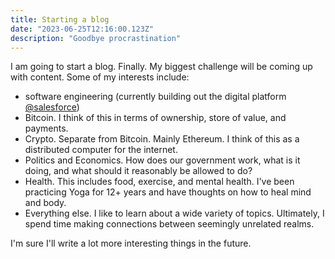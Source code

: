 ```yaml
---
title: Starting a blog
date: "2023-06-25T12:16:00.123Z"
description: "Goodbye procrastination"
---
```


I am going to start a blog. Finally. My biggest challenge will be coming up with content. 
Some of my interests include:
* software engineering (currently building out the digital platform [@salesforce](https://www.salesforce.com))
* Bitcoin. I think of this in terms of ownership, store of value, and payments.
* Crypto. Separate from Bitcoin. Mainly Ethereum. I think of this as a distributed computer for the internet.
* Politics and Economics. How does our government work, what is it doing, and what should it reasonably be allowed to do?
* Health. This includes food, exercise, and mental health. I've been practicing Yoga for 12+ years and have thoughts on how to heal mind and body.
* Everything else. I like to learn about a wide variety of topics. Ultimately, I spend time making connections between seemingly unrelated realms.


I'm sure I'll write a lot more interesting things in the future.
